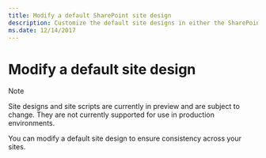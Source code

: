 ```yaml
---
title: Modify a default SharePoint site design
description: Customize the default site designs in either the SharePoint team site or communications site template
ms.date: 12/14/2017
---
```


# Modify a default site design

> [!NOTE]
> Site designs and site scripts are currently in preview and are subject to change. They are not currently supported for use in production environments.

You can modify a default site design to ensure consistency across your sites. 